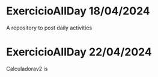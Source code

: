 # ExercicioAllDay 18/04/2024
A repository to post daily activities

# ExercicioAllDay 22/04/2024 
Calculadorav2 is 
